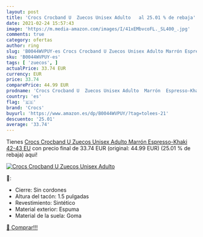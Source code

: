 ```yaml
---
layout: post
title: 'Crocs Crocband U  Zuecos Unisex Adulto   al 25.01 % de rebaja'
date: 2021-02-24 15:57:43
image: 'https://m.media-amazon.com/images/I/41xEMbvcoFL._SL400_.jpg'
comments: true
category: ofertas
author: ring
slug: 'B0044WVPUY-es Crocs Crocband U Zuecos Unisex Adulto Marrón Espresso-...'
sku: 'B0044WVPUY-es'
tags: [ 'zuecos', ]
actualPrice: 33.74 EUR
currency: EUR
price: 33.74
comparePrice: 44.99 EUR
prodname: 'Crocs Crocband U  Zuecos Unisex Adulto  Marrón  Espresso-Khaki   42-43 EU'
country: 'es'
flag: '🇪🇸'
brand: 'Crocs'
buyurl: 'https://www.amazon.es/dp/B0044WVPUY/?tag=tolees-21'
descuento: '25.01'
average: '33.74'
---
```


Tienes [Crocs Crocband U  Zuecos Unisex Adulto  Marrón  Espresso-Khaki   42-43 EU](https://www.amazon.es/dp/B0044WVPUY/?tag=tolees-21) con precio final de  33.74 EUR (original: 44.99 EUR) (25.01 %  de rebaja) aqui!

[![Crocs Crocband U  Zuecos Unisex Adulto  ](https://m.media-amazon.com/images/I/41xEMbvcoFL._SL400_.jpg)](https://www.amazon.es/dp/B0044WVPUY/?tag=tolees-21)

🔎:

- Cierre: Sin cordones
- Altura del tacón: 1.5 pulgadas
- Revestimiento: Sintético
- Material exterior: Espuma
- Material de la suela: Goma

[🛒 Comprar!!!](https://www.amazon.es/dp/B0044WVPUY/?tag=tolees-21)

